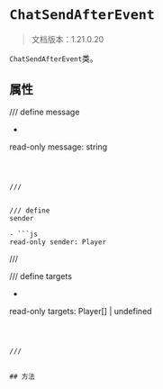 # `ChatSendAfterEvent`

> 文档版本：1.21.0.20

`ChatSendAfterEvent`类。

## 属性

/// define
message

- ```js
read-only message: string
```



///


/// define
sender

- ```js
read-only sender: Player
```



///


/// define
targets

- ```js
read-only targets: Player[] | undefined
```



///


## 方法
